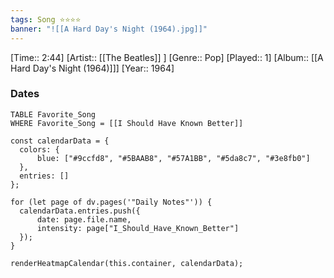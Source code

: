 ```yaml
---
tags: Song ⭐⭐⭐⭐ 
banner: "![[A Hard Day's Night (1964).jpg]]"
---
```

[Time:: 2:44]
[Artist:: [[The Beatles]] ]
[Genre:: Pop]
[Played:: 1]
[Album:: [[A Hard Day's Night (1964)]]]
[Year:: 1964]
### Dates
````dataview
TABLE Favorite_Song
WHERE Favorite_Song = [[I Should Have Known Better]]
````
  ```dataviewjs
const calendarData = { 
	colors: { 
		blue: ["#9ccfd8", "#5BAAB8", "#57A1BB", "#5da8c7", "#3e8fb0"] 
	}, 
	entries: [] 
}; 

for (let page of dv.pages('"Daily Notes"')) { 
	calendarData.entries.push({ 
		date: page.file.name, 
		intensity: page["I_Should_Have_Known_Better"]
	}); 
} 

renderHeatmapCalendar(this.container, calendarData);
```
